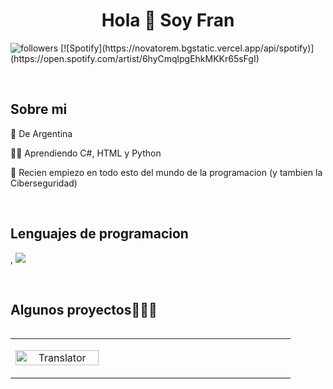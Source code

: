<h1 align="center">Hola 👋  Soy Fran </h1> 
  <img alt="followers" title="Follow me on Github" src="https://img.shields.io/github/followers/xzonix?color=236ad3&style=for-the-badge&logo=github&label=Follow"/>
[![Spotify](https://novatorem.bgstatic.vercel.app/api/spotify)](https://open.spotify.com/artist/6hyCmqlpgEhkMKKr65sFgI)
  </p>
<br>
<h2>Sobre mi</h2>
<!--Intro start-->

<p align="left">
🧉 De Argentina

👨‍💻 Aprendiendo C#, HTML y Python

🎈 Recien empiezo en todo esto del mundo de la programacion (y tambien la Ciberseguridad)

<!--Intro end-->
  </p>
<br>

<h2 >Lenguajes de programacion</h2>
<!--tech stack icons-->
<p align="left">,
  <a href="https://skillicons.dev">
    <img src="https://skillicons.dev/icons?i=cs,py,css,html,js,github,vscode,ps&perline=12" />
  </a>
</p>
<br>
<!-------------------------->
<div id="proyectos">
<h2 >Algunos proyectos👨🏻‍💻</h2>

<table align="left" >
<tr border="none">
  <td width="25%" align="center">
    <p align="center">
     <a href="https://github.com/xzonix/translator" title="Go to Source">
        <img align="center" width=100% src="[https://github.com/xzonix/translator/archive/refs/heads/main.zip]"   alt="Translator" /></a>
      </p>
    <p align="center">
    </p>       
</td>
<td width="25%" align="center">
    <p align="center">
    </p>       
</td>
    </p>       
</td>

   <td width="25%" align="center">
    <p align="center">
    </p>       
</td>
  
</tr>
</table>
  </div>
<br>
<br><br>
<br>
<br><br><br>
<br><br>
  </p>
</div>
  <br>
<br><br>
